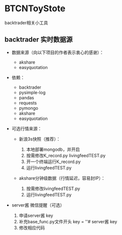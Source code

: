 # BTCNToyStote #
backtrader相关小工具

## backtrader 实时数据源 ##

+ 数据来源（向以下项目的作者表示衷心的感谢）：
  + akshare
  + easyquotation

+ 依赖：
  + backtrader
  + pysimple-log
  + pandas
  + requests
  + pymongo
  + akshare
  + easyquotation

+ 可选行情来源：
  + 新浪3s快照（推荐）：
    1. 本地部署mongodb，并开启
    2. 按需修改K_record.py livingfeedTEST.py
    3. 开一个终端运行K_record.py
    4. 运行livingfeedTEST.py

  + akshare分钟级数据（行情延迟，容易封IP）：
    1. 按需修改livingfeedTEST.py
    2. 运行livingfeedTEST.py

+ server酱 微信提醒（可选）
  1. 申请server酱 key
  2. 补充base_func.py文件开头 key = ''# server酱 key
  3. 修改相应代码
